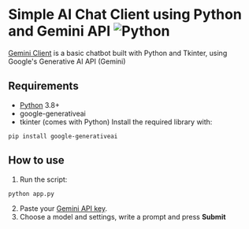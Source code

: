 # Simple AI Chat Client using Python and Gemini API ![Python](https://img.shields.io/badge/python-3.12.10-blue?logo=python&logoColor=white)
[Gemini Client](https://github.com/KajetanFilipMigdalski/GeminiClient) is a basic chatbot built with Python and Tkinter, using Google's Generative AI API (Gemini)

## Requirements
* [Python](https://python.org) 3.8+
* google-generativeai
* tkinter (comes with Python)
Install the required library with:
```google-generativeai
pip install google-generativeai
```

## How to use
1. Run the script:
```cmd
python app.py
```
2. Paste your [Gemini API key](https://aistudio.google.com/apikey).
3. Choose a model and settings, write a prompt and press **Submit**
